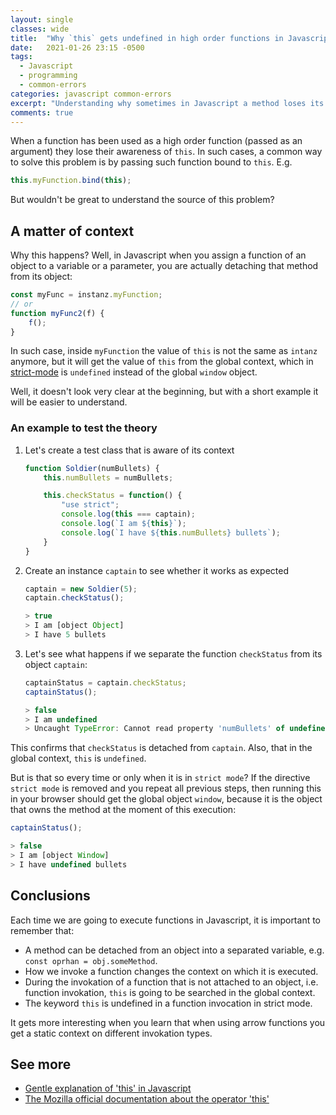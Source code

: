 ```yaml
---
layout: single
classes: wide
title:  "Why `this` gets undefined in high order functions in Javascript"
date:   2021-01-26 23:15 -0500
tags:
  - Javascript
  - programming
  - common-errors
categories: javascript common-errors
excerpt: "Understanding why sometimes in Javascript a method loses its reference to `this` when it is used as a high order function"
comments: true
---
```

When a function has been used as a high order function (passed as an argument) they lose their awareness of `this`. In such cases, a common way to solve this problem is by passing such function bound to `this`. E.g.

```javascript
this.myFunction.bind(this);
```

But wouldn't be great to understand the source of this problem?

## A matter of context

Why this happens? Well, in Javascript when you assign a function of an object to a variable or a parameter, you are actually detaching that method from its object:

```javascript
const myFunc = instanz.myFunction;
// or 
function myFunc2(f) {
    f();
}
```

In such case, inside `myFunction` the value of `this` is not the same as `intanz` anymore, but it will get the value of `this` from the global context, which in [strict-mode] is `undefined` instead of the global `window` object.

Well, it doesn't look very clear at the beginning, but with a short example it will be easier to understand.

### An example to test the theory

1. Let's create a test class that is aware of its context

    ```javascript
    function Soldier(numBullets) {
        this.numBullets = numBullets;

        this.checkStatus = function() {
            "use strict";
            console.log(this === captain);
            console.log(`I am ${this}`);
            console.log(`I have ${this.numBullets} bullets`);
        }
    }
    ```

2. Create an instance `captain` to see whether it works as expected

    ```javascript
    captain = new Soldier(5);
    captain.checkStatus();

    > true
    > I am [object Object]
    > I have 5 bullets
    ```

3. Let's see what happens if we separate the function `checkStatus` from its object `captain`:

    ```javascript
    captainStatus = captain.checkStatus;
    captainStatus();
    
    > false
    > I am undefined
    > Uncaught TypeError: Cannot read property 'numBullets' of undefined
    ```

This confirms that `checkStatus` is detached from `captain`. Also, that in the global context, `this` is `undefined`.

But is that so every time or only when it is in `strict mode`? If the directive `strict mode` is removed and you repeat all previous steps, then running this in your browser should get the global object `window`, because it is the object that owns the method at the moment of this execution:

```javascript
captainStatus();

> false
> I am [object Window]
> I have undefined bullets
```

## Conclusions

Each time we are going to execute functions in Javascript, it is important to remember that:

- A method can be detached from an object into a separated variable, e.g. `const oprhan = obj.someMethod`.
- How we invoke a function changes the context on which it is executed.
- During the invokation of a function that is not attached to an object, i.e. function invokation, `this` is going to be searched in the global context.
- The keyword `this` is undefined in a function invocation in strict mode.

It gets more interesting when you learn that when using arrow functions you get a static context on different invokation types.

## See more

- [Gentle explanation of 'this' in Javascript](https://dmitripavlutin.com/gentle-explanation-of-this-in-javascript/)
- [The Mozilla official documentation about the operator 'this'](https://developer.mozilla.org/en-US/docs/Web/JavaScript/Reference/Operators/this)

[strict-mode]: https://www.w3schools.com/js/js_strict.asp
